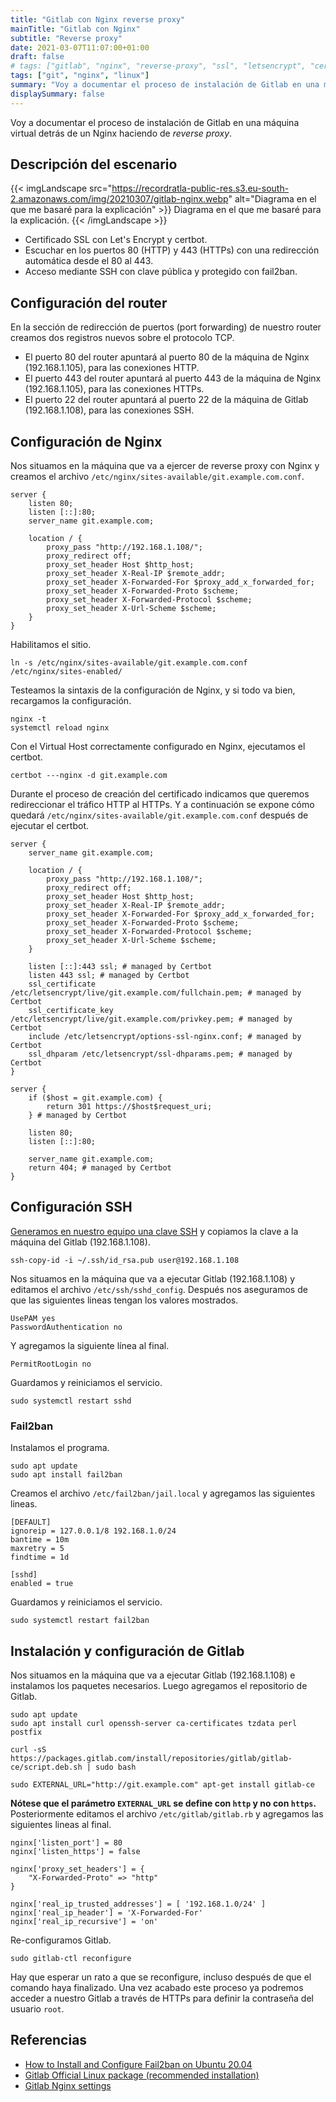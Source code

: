 ```yaml
---
title: "Gitlab con Nginx reverse proxy"
mainTitle: "Gitlab con Nginx"
subtitle: "Reverse proxy"
date: 2021-03-07T11:07:00+01:00
draft: false
# tags: ["gitlab", "nginx", "reverse-proxy", "ssl", "letsencrypt", "certbot"]
tags: ["git", "nginx", "linux"]
summary: "Voy a documentar el proceso de instalación de Gitlab en una máquina virtual detrás de un Nginx reverse proxy."
displaySummary: false
---
```


Voy a documentar el proceso de instalación de Gitlab en una máquina
virtual detrás de un Nginx haciendo de _reverse proxy_.

## Descripción del escenario

{{< imgLandscape src="https://recordratla-public-res.s3.eu-south-2.amazonaws.com/img/20210307/gitlab-nginx.webp" alt="Diagrama en el que me basaré para la explicación" >}}
Diagrama en el que me basaré para la explicación.
{{< /imgLandscape >}}

-   Certificado SSL con Let\'s Encrypt y certbot.
-   Escuchar en los puertos 80 (HTTP) y 443 (HTTPs) con una redirección
    automática desde el 80 al 443.
-   Acceso mediante SSH con clave pública y protegido con fail2ban.

## Configuración del router

En la sección de redirección de puertos (port forwarding) de nuestro
router creamos dos registros nuevos sobre el protocolo TCP.

-   El puerto 80 del router apuntará al puerto 80 de la máquina de Nginx
    (192.168.1.105), para las conexiones HTTP.
-   El puerto 443 del router apuntará al puerto 443 de la máquina de
    Nginx (192.168.1.105), para las conexiones HTTPs.
-   El puerto 22 del router apuntará al puerto 22 de la máquina de
    Gitlab (192.168.1.108), para las conexiones SSH.

## Configuración de Nginx

Nos situamos en la máquina que va a ejercer de reverse proxy con Nginx y creamos el archivo `/etc/nginx/sites-available/git.example.com.conf`.

    server {
        listen 80;
        listen [::]:80;
        server_name git.example.com;

        location / {
            proxy_pass "http://192.168.1.108/";
            proxy_redirect off;
            proxy_set_header Host $http_host;
            proxy_set_header X-Real-IP $remote_addr;
            proxy_set_header X-Forwarded-For $proxy_add_x_forwarded_for;
            proxy_set_header X-Forwarded-Proto $scheme;
            proxy_set_header X-Forwarded-Protocol $scheme;
            proxy_set_header X-Url-Scheme $scheme;
        }
    }

Habilitamos el sitio.

    ln -s /etc/nginx/sites-available/git.example.com.conf /etc/nginx/sites-enabled/

Testeamos la sintaxis de la configuración de Nginx, y si todo va bien,
recargamos la configuración.

    nginx -t
    systemctl reload nginx

Con el Virtual Host correctamente configurado en Nginx, ejecutamos el
certbot.

    certbot ---nginx -d git.example.com

Durante el proceso de creación del certificado indicamos que queremos redireccionar el tráfico HTTP al HTTPs. Y a continuación se expone cómo quedará `/etc/nginx/sites-available/git.example.com.conf` después de ejecutar el certbot.

    server {
        server_name git.example.com;

        location / {
            proxy_pass "http://192.168.1.108/";
            proxy_redirect off;
            proxy_set_header Host $http_host;
            proxy_set_header X-Real-IP $remote_addr;
            proxy_set_header X-Forwarded-For $proxy_add_x_forwarded_for;
            proxy_set_header X-Forwarded-Proto $scheme;
            proxy_set_header X-Forwarded-Protocol $scheme;
            proxy_set_header X-Url-Scheme $scheme;
        }

        listen [::]:443 ssl; # managed by Certbot
        listen 443 ssl; # managed by Certbot
        ssl_certificate /etc/letsencrypt/live/git.example.com/fullchain.pem; # managed by Certbot
        ssl_certificate_key /etc/letsencrypt/live/git.example.com/privkey.pem; # managed by Certbot
        include /etc/letsencrypt/options-ssl-nginx.conf; # managed by Certbot
        ssl_dhparam /etc/letsencrypt/ssl-dhparams.pem; # managed by Certbot
    }

    server {
        if ($host = git.example.com) {
            return 301 https://$host$request_uri;
        } # managed by Certbot

        listen 80;
        listen [::]:80;

        server_name git.example.com;
        return 404; # managed by Certbot
    }

## Configuración SSH

[Generamos en nuestro equipo una clave SSH](https://docs.github.com/es/github/authenticating-to-github/generating-a-new-ssh-key-and-adding-it-to-the-ssh-agent) y copiamos la clave a la máquina del Gitlab (192.168.1.108).

    ssh-copy-id -i ~/.ssh/id_rsa.pub user@192.168.1.108

Nos situamos en la máquina que va a ejecutar Gitlab (192.168.1.108) y editamos el archivo `/etc/ssh/sshd_config`. Después nos aseguramos de que las siguientes lineas tengan los valores mostrados.

    UsePAM yes
    PasswordAuthentication no

Y agregamos la siguiente línea al final.

    PermitRootLogin no

Guardamos y reiniciamos el servicio.

    sudo systemctl restart sshd

### Fail2ban

Instalamos el programa.

    sudo apt update
    sudo apt install fail2ban

Creamos el archivo `/etc/fail2ban/jail.local` y agregamos las
siguientes lineas.

    [DEFAULT]
    ignoreip = 127.0.0.1/8 192.168.1.0/24
    bantime = 10m
    maxretry = 5
    findtime = 1d

    [sshd]
    enabled = true

Guardamos y reiniciamos el servicio.

    sudo systemctl restart fail2ban

## Instalación y configuración de Gitlab

Nos situamos en la máquina que va a ejecutar Gitlab (192.168.1.108) e instalamos los paquetes necesarios. Luego agregamos el repositorio de Gitlab.

    sudo apt update
    sudo apt install curl openssh-server ca-certificates tzdata perl postfix

    curl -sS https://packages.gitlab.com/install/repositories/gitlab/gitlab-ce/script.deb.sh | sudo bash

    sudo EXTERNAL_URL="http://git.example.com" apt-get install gitlab-ce

**Nótese que el parámetro `EXTERNAL_URL` se define con `http` y no con `https`.** Posteriormente editamos el archivo `/etc/gitlab/gitlab.rb` y agregamos las siguientes lineas al final.

    nginx['listen_port'] = 80
    nginx['listen_https'] = false

    nginx['proxy_set_headers'] = {
        "X-Forwarded-Proto" => "http"
    }

    nginx['real_ip_trusted_addresses'] = [ '192.168.1.0/24' ]
    nginx['real_ip_header'] = 'X-Forwarded-For'
    nginx['real_ip_recursive'] = 'on'

Re-configuramos Gitlab.

    sudo gitlab-ctl reconfigure

Hay que esperar un rato a que se reconfigure, incluso después de que el comando haya finalizado. Una vez acabado este proceso ya podremos acceder a nuestro Gitlab a través de HTTPs para definir la contraseña del usuario `root`.

## Referencias

-   [How to Install and Configure Fail2ban on Ubuntu
    20.04](https://linuxize.com/post/install-configure-fail2ban-on-ubuntu-20-04/)
-   [Gitlab Official Linux package (recommended
    installation)](https://about.gitlab.com/install/#ubuntu)
-   [Gitlab Nginx
    settings](https://docs.gitlab.com/omnibus/settings/nginx.html)
